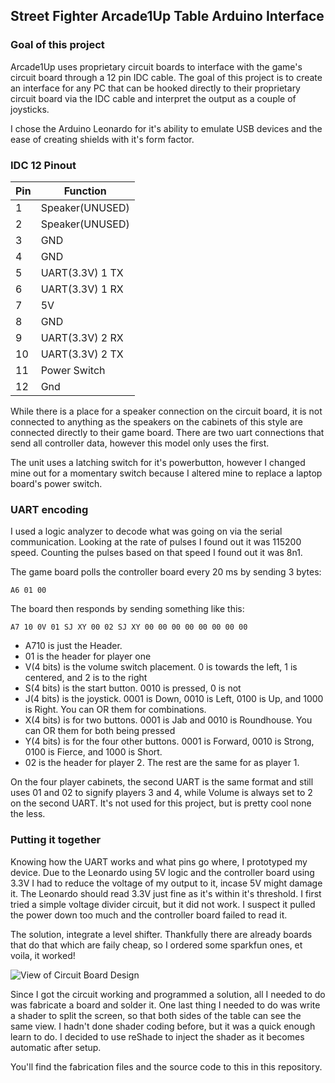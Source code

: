 ## Street Fighter Arcade1Up Table Arduino Interface
### Goal of this project
Arcade1Up uses proprietary circuit boards to interface with the game's circuit board through a 12 pin IDC cable. The goal of this project is to create an interface for any PC that can be hooked directly to their proprietary circuit board via the IDC cable and interpret the output as a couple of joysticks.

I chose the Arduino Leonardo for it's ability to emulate USB devices and the ease of creating shields with it's form factor. 

### IDC 12 Pinout
| Pin | Function |
|--|--|
| 1 | Speaker(UNUSED) |
| 2 | Speaker(UNUSED) |
| 3 | GND |
| 4 | GND |
| 5 | UART(3.3V) 1 TX |
| 6 | UART(3.3V) 1 RX |
| 7 | 5V |
| 8 | GND |
| 9 | UART(3.3V) 2 RX |
| 10 | UART(3.3V) 2 TX |
| 11 | Power Switch |
| 12 |Gnd |

While there is a place for a speaker connection on the circuit board, it is not connected to anything as the speakers on the cabinets of this style are connected directly to their game board. There are two uart connections that send all controller data, however this model only uses the first.

The unit uses a latching switch for it's powerbutton, however I changed mine out for a momentary switch because I altered mine to replace a laptop board's power switch.

### UART encoding
I used a logic analyzer to decode what was going on via the serial communication. Looking at the rate of pulses I found out it was 115200 speed. Counting the pulses based on that speed I found out it was 8n1.

The game board polls the controller board every 20 ms by sending 3 bytes:

    A6 01 00
The board then responds by sending something like this:

    A7 10 0V 01 SJ XY 00 02 SJ XY 00 00 00 00 00 00 00 00

 - A710 is just the Header.
 - 01 is the header for player one
 - V(4 bits) is the volume switch placement. 0 is towards the left, 1 is centered, and 2 is to the right
 - S(4 bits) is the start button. 0010 is pressed, 0 is not
 - J(4 bits) is the joystick. 0001 is Down, 0010 is Left, 0100 is Up, and 1000 is Right. You can OR them for combinations.
 - X(4 bits) is for two buttons. 0001 is Jab and 0010 is Roundhouse. You can OR them for both being pressed
 - Y(4 bits) is for the four other buttons. 0001 is Forward, 0010 is Strong, 0100 is Fierce, and 1000 is Short.
 - 02 is the header for player 2. The rest are the same for as player 1.

On the four player cabinets, the second UART is the same format and still uses 01 and 02 to signify players 3 and 4, while Volume is always set to 2 on the second UART. It's not used for this project, but is pretty cool none the less.

### Putting it together
Knowing how the UART works and what pins go where, I prototyped my device. Due to the Leonardo using 5V logic and the controller board using 3.3V I had to reduce the voltage of my output to it, incase 5V might damage it. The Leonardo should read 3.3V just fine as it's within it's threshold. I first tried a simple voltage divider circuit, but it did not work. I suspect it pulled the power down too much and the controller board failed to read it. 

The solution, integrate a level shifter. Thankfully there are already boards that do that which are faily cheap, so I ordered some sparkfun ones, et voila, it worked! 

![View of Circuit Board Design](https://github.com/QuasariNova/A1UP-SFTable-Arduino/blob/main/IMAGES/SFTableArduinoShield.png?raw=true)

Since I got the circuit working and programmed a solution, all I needed to do was fabricate a board and solder it. One last thing I needed to do was write a shader to split the screen, so that both sides of the table can see the same view. I hadn't done shader coding before, but it was a quick enough learn to do. I decided to use reShade to inject the shader as it becomes automatic after setup.

You'll find the fabrication files and the source code to this in this repository.
